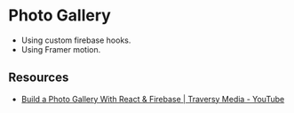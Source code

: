 # Photo Gallery

- Using custom firebase hooks.
- Using Framer motion.

## Resources

- [Build a Photo Gallery With React & Firebase | Traversy Media - YouTube](https://youtu.be/vUe91uOx7R0)
